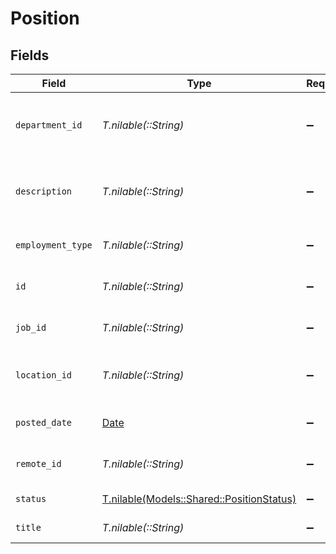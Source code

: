 # Position


## Fields

| Field                                                                              | Type                                                                               | Required                                                                           | Description                                                                        | Example                                                                            |
| ---------------------------------------------------------------------------------- | ---------------------------------------------------------------------------------- | ---------------------------------------------------------------------------------- | ---------------------------------------------------------------------------------- | ---------------------------------------------------------------------------------- |
| `department_id`                                                                    | *T.nilable(::String)*                                                              | :heavy_minus_sign:                                                                 | Department ID associated with the position                                         | dept-123                                                                           |
| `description`                                                                      | *T.nilable(::String)*                                                              | :heavy_minus_sign:                                                                 | Description of the position                                                        | Responsible for developing and maintaining software applications                   |
| `employment_type`                                                                  | *T.nilable(::String)*                                                              | :heavy_minus_sign:                                                                 | Employment type for the position                                                   | full-time                                                                          |
| `id`                                                                               | *T.nilable(::String)*                                                              | :heavy_minus_sign:                                                                 | Unique identifier                                                                  | 8187e5da-dc77-475e-9949-af0f1fa4e4e3                                               |
| `job_id`                                                                           | *T.nilable(::String)*                                                              | :heavy_minus_sign:                                                                 | Job ID from the HRIS provider                                                      | JOB-12345                                                                          |
| `location_id`                                                                      | *T.nilable(::String)*                                                              | :heavy_minus_sign:                                                                 | Location ID associated with the position                                           | loc-456                                                                            |
| `posted_date`                                                                      | [Date](https://ruby-doc.org/stdlib-2.6.1/libdoc/date/rdoc/Date.html)               | :heavy_minus_sign:                                                                 | Date when the position was posted                                                  | 2024-01-15T10:00:00.000Z                                                           |
| `remote_id`                                                                        | *T.nilable(::String)*                                                              | :heavy_minus_sign:                                                                 | Provider's unique identifier                                                       | 8187e5da-dc77-475e-9949-af0f1fa4e4e3                                               |
| `status`                                                                           | [T.nilable(Models::Shared::PositionStatus)](../../models/shared/positionstatus.md) | :heavy_minus_sign:                                                                 | Status of the position                                                             |                                                                                    |
| `title`                                                                            | *T.nilable(::String)*                                                              | :heavy_minus_sign:                                                                 | Title of the position                                                              | Senior Software Engineer                                                           |